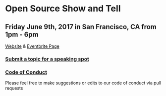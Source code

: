 # Open Source Show and Tell

## Friday June 9th, 2017 in San Francisco, CA from 1pm - 6pm
[Website](http://opensourceshowandtell.com/) & [Eventbrite Page](https://www.eventbrite.com/e/open-source-show-tell-2017-tickets-34701040747)

### [Submit a topic for a speaking spot](/../../issues/new)

### [Code of Conduct](https://github.com/keen/community-code-of-conduct) 
Please feel free to make suggestions or edits to our code of conduct via pull requests
